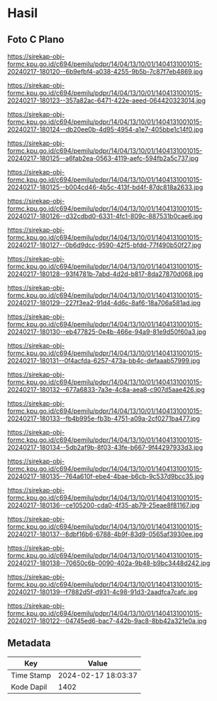 # Hasil

## Foto C Plano

https://sirekap-obj-formc.kpu.go.id/c694/pemilu/pdpr/14/04/13/10/01/1404131001015-20240217-180120--6b9efbf4-a038-4255-9b5b-7c87f7eb4869.jpg

https://sirekap-obj-formc.kpu.go.id/c694/pemilu/pdpr/14/04/13/10/01/1404131001015-20240217-180123--357a82ac-6471-422e-aeed-064420323014.jpg

https://sirekap-obj-formc.kpu.go.id/c694/pemilu/pdpr/14/04/13/10/01/1404131001015-20240217-180124--db20ee0b-4d95-4954-a1e7-405bbe1c14f0.jpg

https://sirekap-obj-formc.kpu.go.id/c694/pemilu/pdpr/14/04/13/10/01/1404131001015-20240217-180125--a6fab2ea-0563-4119-aefc-594fb2a5c737.jpg

https://sirekap-obj-formc.kpu.go.id/c694/pemilu/pdpr/14/04/13/10/01/1404131001015-20240217-180125--b004cd46-4b5c-413f-bd4f-87dc818a2633.jpg

https://sirekap-obj-formc.kpu.go.id/c694/pemilu/pdpr/14/04/13/10/01/1404131001015-20240217-180126--d32cdbd0-6331-4fc1-809c-887531b0cae6.jpg

https://sirekap-obj-formc.kpu.go.id/c694/pemilu/pdpr/14/04/13/10/01/1404131001015-20240217-180127--0b6d9dcc-9590-42f5-bfdd-77f490b50f27.jpg

https://sirekap-obj-formc.kpu.go.id/c694/pemilu/pdpr/14/04/13/10/01/1404131001015-20240217-180128--93f4781b-7abd-4d2d-b817-8da27870d068.jpg

https://sirekap-obj-formc.kpu.go.id/c694/pemilu/pdpr/14/04/13/10/01/1404131001015-20240217-180129--227f3ea2-91d4-4d6c-8af6-18a706a581ad.jpg

https://sirekap-obj-formc.kpu.go.id/c694/pemilu/pdpr/14/04/13/10/01/1404131001015-20240217-180130--eb477825-0e4b-466e-94a9-81e9d50f60a3.jpg

https://sirekap-obj-formc.kpu.go.id/c694/pemilu/pdpr/14/04/13/10/01/1404131001015-20240217-180131--0f4acfda-6257-473a-bb4c-defaaab57999.jpg

https://sirekap-obj-formc.kpu.go.id/c694/pemilu/pdpr/14/04/13/10/01/1404131001015-20240217-180132--677a6833-7a3e-4c8a-aea8-c907d5aae426.jpg

https://sirekap-obj-formc.kpu.go.id/c694/pemilu/pdpr/14/04/13/10/01/1404131001015-20240217-180133--fb4b995e-fb3b-4751-a09a-2cf0271ba477.jpg

https://sirekap-obj-formc.kpu.go.id/c694/pemilu/pdpr/14/04/13/10/01/1404131001015-20240217-180134--5db2af9b-8f03-43fe-b667-9f44297933d3.jpg

https://sirekap-obj-formc.kpu.go.id/c694/pemilu/pdpr/14/04/13/10/01/1404131001015-20240217-180135--764a610f-ebe4-4bae-b6cb-9c537d9bcc35.jpg

https://sirekap-obj-formc.kpu.go.id/c694/pemilu/pdpr/14/04/13/10/01/1404131001015-20240217-180136--ce105200-cda0-4f35-ab79-25eae8f81167.jpg

https://sirekap-obj-formc.kpu.go.id/c694/pemilu/pdpr/14/04/13/10/01/1404131001015-20240217-180137--8dbf16b6-6788-4b9f-83d9-0565af3930ee.jpg

https://sirekap-obj-formc.kpu.go.id/c694/pemilu/pdpr/14/04/13/10/01/1404131001015-20240217-180138--70650c6b-0090-402a-9b48-b9bc3448d242.jpg

https://sirekap-obj-formc.kpu.go.id/c694/pemilu/pdpr/14/04/13/10/01/1404131001015-20240217-180139--f7882d5f-d931-4c98-91d3-2aadfca7cafc.jpg

https://sirekap-obj-formc.kpu.go.id/c694/pemilu/pdpr/14/04/13/10/01/1404131001015-20240217-180122--04745ed6-bac7-442b-9ac8-8bb42a321e0a.jpg


## Metadata

| Key        | Value               |
| ---------- | ------------------- |
| Time Stamp | 2024-02-17 18:03:37 |
| Kode Dapil | 1402                |




